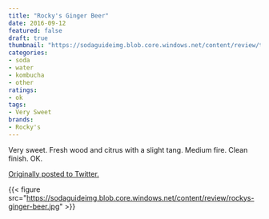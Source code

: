 ```yaml
---
title: "Rocky's Ginger Beer"
date: 2016-09-12
featured: false
draft: true
thumbnail: "https://sodaguideimg.blob.core.windows.net/content/review/thumbs/rockys-ginger-beer.jpg"
categories:
- soda
- water
- kombucha
- other
ratings:
- ok
tags:
- Very Sweet
brands:
- Rocky's
---
```


Very sweet. Fresh wood and citrus with a slight tang. Medium fire. Clean finish. OK.

[Originally posted to Twitter.](https://twitter.com/Cavorter/status/775383794354384896)

{{< figure src="https://sodaguideimg.blob.core.windows.net/content/review/rockys-ginger-beer.jpg" >}}

